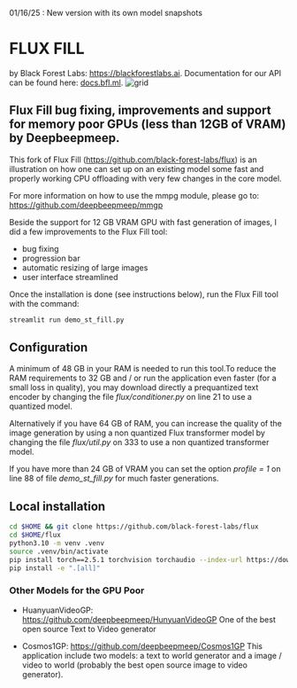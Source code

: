 01/16/25 : New version with its own model snapshots

# FLUX FILL
by Black Forest Labs: https://blackforestlabs.ai. Documentation for our API can be found here: [docs.bfl.ml](https://docs.bfl.ml/).
![grid](assets/grid.jpg)

## Flux Fill bug fixing, improvements and support for memory poor GPUs (less than 12GB of VRAM) by Deepbeepmeep.
This fork of Flux Fill (https://github.com/black-forest-labs/flux) is an illustration on how one can set up on an existing model some fast and properly working CPU offloading with very few changes in the core model.

For more information on how to use the mmpg module, please go to: https://github.com/deepbeepmeep/mmgp


Beside the support for 12 GB VRAM GPU with fast generation of images, I did a few improvements to the Flux Fill tool:
- bug fixing
- progression bar
- automatic resizing of large images
- user interface streamlined


Once the installation is done (see instructions below), run the Flux Fill tool with the command:

```bash
streamlit run demo_st_fill.py
```

## Configuration  

A minimum of 48 GB in your RAM is needed to run this tool.To reduce the RAM requirements to 32 GB and / or run the application even faster (for a small loss in quality), you may download directly a prequantized text encoder by changing the file *flux/conditioner.py* on line 21 to use a quantized model.

Alternatively if you have 64 GB of RAM, you can increase the quality of the image generation by using a non quantized Flux transformer model by changing the file *flux/util.py* on 333 to use a non quantized transformer model.

If you have more than 24 GB of VRAM you can set the option *profile = 1* on line 88 of file *demo_st_fill.py* for much faster generations.

## Local installation

```bash
cd $HOME && git clone https://github.com/black-forest-labs/flux
cd $HOME/flux
python3.10 -m venv .venv
source .venv/bin/activate
pip install torch==2.5.1 torchvision torchaudio --index-url https://download.pytorch.org/whl/test/cu124  # or a lower version of Cuda if it is not supported by your system
pip install -e ".[all]"
```

### Other Models for the GPU Poor
- HuanyuanVideoGP: https://github.com/deepbeepmeep/HunyuanVideoGP
One of the best open source Text to Video generator

- Cosmos1GP: https://github.com/deepbeepmeep/Cosmos1GP
This application include two models: a text to world generator and a image / video to world (probably the best open source image to video generator).



